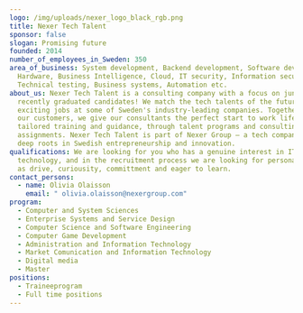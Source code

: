 ```yaml
---
logo: /img/uploads/nexer_logo_black_rgb.png
title: Nexer Tech Talent
sponsor: false
slogan: Promising future
founded: 2014
number_of_employees_in_Sweden: 350
area_of_business: System development, Backend development, Software development,
  Hardware, Business Intelligence, Cloud, IT security, Information security,
  Technical testing, Business systems, Automation etc.
about_us: Nexer Tech Talent is a consulting company with a focus on junior and
  recently graduated candidates! We match the tech talents of the future with
  exciting jobs at some of Sweden's industry-leading companies. Together with
  our customers, we give our consultants the perfect start to work life through
  tailored training and guidance, through talent programs and consulting
  assignments. Nexer Tech Talent is part of Nexer Group – a tech company with
  deep roots in Swedish entrepreneurship and innovation.
qualifications: We are looking for you who has a genuine interest in IT and
  technology, and in the recruitment process we are looking for personal traits
  as drive, curiousity, committment and eager to learn.
contact_persons:
  - name: Olivia Olaisson
    email: " olivia.olaisson@nexergroup.com"
program:
  - Computer and System Sciences
  - Enterprise Systems and Service Design
  - Computer Science and Software Engineering
  - Computer Game Development
  - Administration and Information Technology
  - Market Comunication and Information Technology
  - Digital media
  - Master
positions:
  - Traineeprogram
  - Full time positions
---
```

